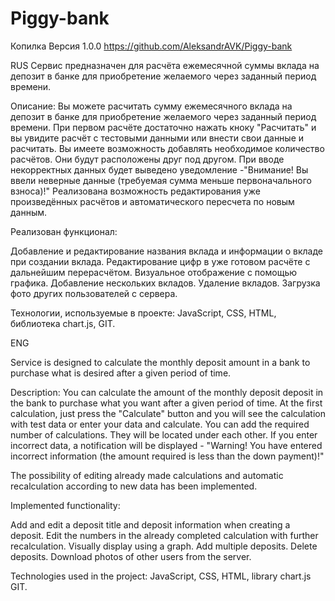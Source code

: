 # Piggy-bank

Копилка
Версия 1.0.0 https://github.com/AleksandrAVK/Piggy-bank

RUS Сервис предназначен для расчёта ежемесячной суммы вклада на депозит в банке для приобретение желаемого через заданный период времени.


Описание: Вы можете расчитать сумму ежемесячного вклада на депозит в банке для приобретение желаемого через заданный период времени.
При первом расчёте достаточно нажать кноку "Расчитать" и вы увидите расчёт с тестовыми данными или внести свои данные и расчитать.
Вы имеете возможность добавлять необходимое количество расчётов. Они будут расположены друг под другом.
При вводе некорректных данных будет выведено уведомление -"Внимание! Вы ввели неверные данные (требуемая сумма меньше первоначального взноса)!"
Реализована возможность редактирования уже произведённых расчётов и автоматического пересчета по новым данным.

Реализован функционал:

Добавление и редактирование названия вклада и информации о вкладе при создании вклада.
Редактирование цифр в уже готовом расчёте с дальнейшим перерасчётом.
Визуальное отображение с помощью графика.
Добавление  нескольких вкладов.
Удаление вкладов.
Загрузка фото других пользователей с сервера.

Технологии, используемые в проекте: JavaScript, CSS, HTML, библиотека сhart.js, GIT.




ENG

Service is designed to calculate the monthly deposit amount in a bank to purchase what is desired after a given period of time.


Description: You can calculate the amount of the monthly deposit deposit in the bank to purchase what you want after a given period of time.
At the first calculation, just press the "Calculate" button and you will see the calculation with test data or enter your data and calculate.
You can add the required number of calculations. They will be located under each other.
If you enter incorrect data, a notification will be displayed - "Warning! You have entered incorrect information (the amount required is less than the down payment)!"

The possibility of editing already made calculations and automatic recalculation according to new data has been implemented.

Implemented functionality:

Add and edit a deposit title and deposit information when creating a deposit.
Edit the numbers in the already completed calculation with further recalculation.
Visually display using a graph.
Add multiple deposits.
Delete deposits.
Download photos of other users from the server.

Technologies used in the project: JavaScript, CSS, HTML, library сhart.js GIT.


